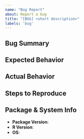 ```yaml
---
name: "Bug Report"
about: Report a bug
title: "[BUG] <short description>"
labels: 'bug'
---
```


## Bug Summary
<!-- A clear and concise description of the bug. -->

## Expected Behavior
<!-- What you expect to happen. -->

## Actual Behavior
<!-- What actually happened. -->


## Steps to Reproduce
<!-- Provide the steps to identify the bug. -->

## Package & System Info
<!-- Provide any info about system and packages if known. -->
- **Package Version**: 
- **R Version**: 
- **OS**: 

<!-- Add any references if possible -->